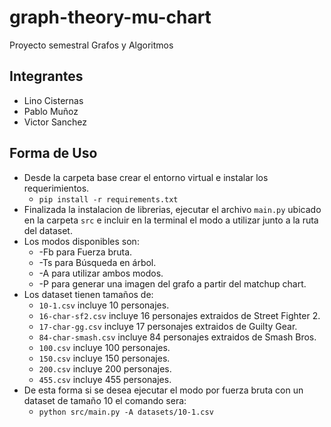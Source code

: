 # graph-theory-mu-chart

  Proyecto semestral Grafos y Algoritmos

## Integrantes

* Lino Cisternas
* Pablo Muñoz
* Victor Sanchez

## Forma de Uso

* Desde la carpeta base crear el entorno virtual e instalar los requerimientos.
  * `pip install -r requirements.txt`
* Finalizada la instalacion de librerias, ejecutar el archivo `main.py` ubicado en la carpeta `src` e incluir en la terminal el modo a utilizar junto a la ruta del dataset.
* Los modos disponibles son:
  * -Fb para Fuerza bruta.
  * -Ts para Búsqueda en árbol.
  * -A para utilizar ambos modos.
  * -P para generar una imagen del grafo a partir del matchup chart.
* Los dataset tienen tamaños de:
  * `10-1.csv` incluye 10 personajes.
  * `16-char-sf2.csv` incluye 16 personajes extraidos de Street Fighter 2.
  * `17-char-gg.csv` incluye 17 personajes extraidos de Guilty Gear.
  * `84-char-smash.csv` incluye 84 personajes extraidos de Smash Bros.
  * `100.csv` incluye 100 personajes.
  * `150.csv` incluye 150 personajes.
  * `200.csv` incluye 200 personajes.
  * `455.csv` incluye 455 personajes.
* De esta forma si se desea ejecutar el modo por fuerza bruta con un dataset de tamaño 10 el comando sera:
  * `python src/main.py -A datasets/10-1.csv`
